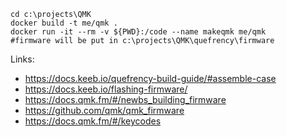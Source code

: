 

```
cd c:\projects\QMK
docker build -t me/qmk .
docker run -it --rm -v ${PWD}:/code --name makeqmk me/qmk
#firmware will be put in c:\projects\QMK\quefrency\firmware
```




Links:
  - https://docs.keeb.io/quefrency-build-guide/#assemble-case
  - https://docs.keeb.io/flashing-firmware/
  - https://docs.qmk.fm/#/newbs_building_firmware
  - https://github.com/qmk/qmk_firmware
  - https://docs.qmk.fm/#/keycodes
